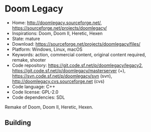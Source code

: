 # Doom Legacy

- Home: http://doomlegacy.sourceforge.net/, https://sourceforge.net/projects/doomlegacy/
- Inspirations: Doom, Doom II, Heretic, Hexen
- State: mature
- Download: https://sourceforge.net/projects/doomlegacy/files/
- Platform: Windows, Linux, macOS
- Keywords: action, commercial content, original content required, remake, shooter
- Code repository: https://git.code.sf.net/p/doomlegacy/legacy2, https://git.code.sf.net/p/doomlegacy/masterserver (+), https://svn.code.sf.net/p/doomlegacy/svn (svn), http://doomlegacy.cvs.sourceforge.net (cvs)
- Code language: C++
- Code license: GPL-2.0
- Code dependencies: SDL

Remake of Doom, Doom II, Heretic, Hexen.

## Building
